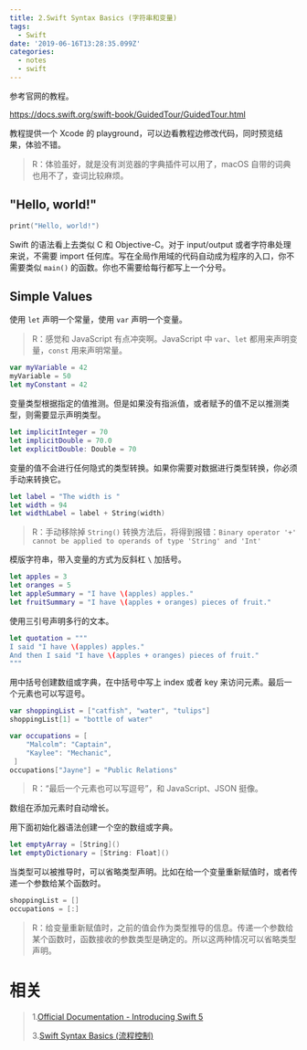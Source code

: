 ```yaml
---
title: 2.Swift Syntax Basics (字符串和变量)
tags:
  - Swift
date: '2019-06-16T13:28:35.099Z'
categories:
  - notes
  - swift
---
```


参考官网的教程。

https://docs.swift.org/swift-book/GuidedTour/GuidedTour.html

教程提供一个 Xcode 的 playground，可以边看教程边修改代码，同时预览结果，体验不错。

> R：体验虽好，就是没有浏览器的字典插件可以用了，macOS 自带的词典也用不了，查词比较麻烦。

<!-- more -->

## "Hello, world!"

```swift
print("Hello, world!")
```

Swift 的语法看上去类似 C 和 Objective-C。对于 input/output 或者字符串处理来说，不需要 import 任何库。写在全局作用域的代码自动成为程序的入口，你不需要类似 `main()` 的函数。你也不需要给每行都写上一个分号。

## Simple Values

使用 `let` 声明一个常量，使用 `var` 声明一个变量。

> R：感觉和 JavaScript 有点冲突啊。JavaScript 中 `var`、`let` 都用来声明变量，`const` 用来声明常量。

```swift
var myVariable = 42
myVariable = 50
let myConstant = 42
```

变量类型根据指定的值推测。但是如果没有指派值，或者赋予的值不足以推测类型，则需要显示声明类型。

```swift
let implicitInteger = 70
let implicitDouble = 70.0
let explicitDouble: Double = 70
```

变量的值不会进行任何隐式的类型转换。如果你需要对数据进行类型转换，你必须手动来转换它。

```swift
let label = "The width is "
let width = 94
let widthLabel = label + String(width)
```

> R：手动移除掉 `String()` 转换方法后，将得到报错：`Binary operator '+' cannot be applied to operands of type 'String' and 'Int'`

模版字符串，带入变量的方式为反斜杠 `\` 加括号。

```swift
let apples = 3
let oranges = 5
let appleSummary = "I have \(apples) apples."
let fruitSummary = "I have \(apples + oranges) pieces of fruit."
```

使用三引号声明多行的文本。

```swift
let quotation = """
I said "I have \(apples) apples."
And then I said "I have \(apples + oranges) pieces of fruit."
"""
```

用中括号创建数组或字典，在中括号中写上 index 或者 key 来访问元素。最后一个元素也可以写逗号。

```swift
var shoppingList = ["catfish", "water", "tulips"]
shoppingList[1] = "bottle of water"

var occupations = [
    "Malcolm": "Captain",
    "Kaylee": "Mechanic",
 ]
occupations["Jayne"] = "Public Relations"
```

> R：“最后一个元素也可以写逗号”，和 JavaScript、JSON 挺像。

数组在添加元素时自动增长。

用下面初始化器语法创建一个空的数组或字典。

```swift
let emptyArray = [String]()
let emptyDictionary = [String: Float]()
```

当类型可以被推导时，可以省略类型声明。比如在给一个变量重新赋值时，或者传递一个参数给某个函数时。

```swift
shoppingList = []
occupations = [:]
```

> R：给变量重新赋值时，之前的值会作为类型推导的信息。传递一个参数给某个函数时，函数接收的参数类型是确定的。所以这两种情况可以省略类型声明。

# 相关

> 1.[Official Documentation - Introducing Swift 5](https://github.com/zfanli/notes/blob/master/swift/1.SwiftIntroduction.md)
>
> 3.[Swift Syntax Basics (流程控制)](<https://github.com/zfanli/notes/blob/master/swift/3.SyntaxBasics(FlowControl).md>)
